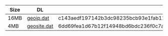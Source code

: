 |    Size   |     DL  | sha512sum |
|  ---  |  ---  |  ---  |
| 16MB | [geoip.dat](https://cdn.jsdelivr.net/gh/googleians/Rules@main/geoip.dat) | c143aedf197142b3dc98235bcb93e1fab114c33f4a139d1a407d857c3d38bf78768f8f2e0f603eda4ef247ce3da0c3a924e6e94d9a4b45c321fa77b2ea53bb34 |
| 4MB | [geosite.dat](https://cdn.jsdelivr.net/gh/googleians/Rules@main/geosite.dat) | 6dd69fea1d67b12f14948bd6bdc236f0c7ae113989b5451ffac430521a4097f841b425c85488b4ecc2be7ef779d93cecaffee67a08f02cdc57f00f0126ac6982 |
